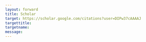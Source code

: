 ```yaml
---
layout: forward
title: Scholar
target: https://scholar.google.com/citations?user=DIPw37cAAAAJ
targettitle:
targetname: 
message:
---
```

